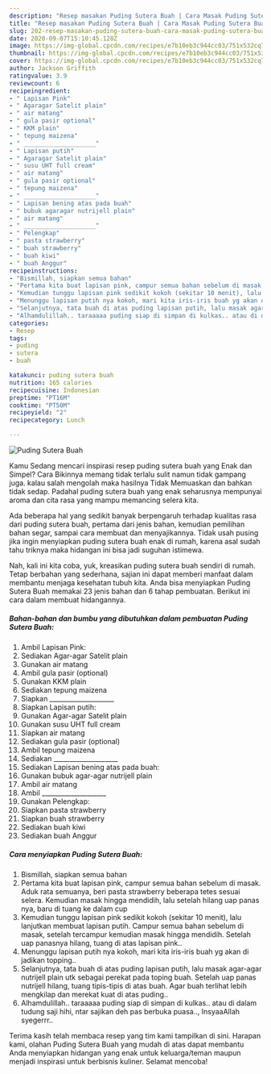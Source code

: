 ```yaml
---
description: "Resep masakan Puding Sutera Buah | Cara Masak Puding Sutera Buah Yang Lezat"
title: "Resep masakan Puding Sutera Buah | Cara Masak Puding Sutera Buah Yang Lezat"
slug: 202-resep-masakan-puding-sutera-buah-cara-masak-puding-sutera-buah-yang-lezat
date: 2020-09-07T15:10:45.128Z
image: https://img-global.cpcdn.com/recipes/e7b10eb3c944cc03/751x532cq70/puding-sutera-buah-foto-resep-utama.jpg
thumbnail: https://img-global.cpcdn.com/recipes/e7b10eb3c944cc03/751x532cq70/puding-sutera-buah-foto-resep-utama.jpg
cover: https://img-global.cpcdn.com/recipes/e7b10eb3c944cc03/751x532cq70/puding-sutera-buah-foto-resep-utama.jpg
author: Jackson Griffith
ratingvalue: 3.9
reviewcount: 6
recipeingredient:
- " Lapisan Pink"
- " Agaragar Satelit plain"
- " air matang"
- " gula pasir optional"
- " KKM plain"
- " tepung maizena"
- " ____________________"
- " Lapisan putih"
- " Agaragar Satelit plain"
- " susu UHT full cream"
- " air matang"
- " gula pasir optional"
- " tepung maizena"
- " ____________________"
- " Lapisan bening atas pada buah"
- " bubuk agaragar nutrijell plain"
- " air matang"
- " ____________________"
- " Pelengkap"
- " pasta strawberry"
- " buah strawberry"
- " buah kiwi"
- " buah Anggur"
recipeinstructions:
- "Bismillah, siapkan semua bahan"
- "Pertama kita buat lapisan pink, campur semua bahan sebelum di masak. Aduk rata semuanya, beri pasta strawberry beberapa tetes sesuai selera. Kemudian masak hingga mendidih, lalu setelah hilang uap panas nya, baru di tuang ke dalam cup"
- "Kemudian tunggu lapisan pink sedikit kokoh (sekitar 10 menit), lalu lanjutkan membuat lapisan putih. Campur semua bahan sebelum di masak, setelah tercampur kemudian masak hingga mendidih. Setelah uap panasnya hilang, tuang di atas lapisan pink.."
- "Menunggu lapisan putih nya kokoh, mari kita iris-iris buah yg akan di jadikan topping.."
- "Selanjutnya, tata buah di atas puding lapisan putih, lalu masak agar-agar nutrijell plain utk sebagai perekat pada toping buah. Setelah uap panas nutrijell hilang, tuang tipis-tipis di atas buah. Agar buah terlihat lebih mengkilap dan merekat kuat di atas puding.."
- "Alhamdulillah.. taraaaaa puding siap di simpan di kulkas.. atau di dalam tudung saji hihi, ntar sajikan deh pas berbuka puasa.., InsyaaAllah syegerrr.."
categories:
- Resep
tags:
- puding
- sutera
- buah

katakunci: puding sutera buah 
nutrition: 165 calories
recipecuisine: Indonesian
preptime: "PT16M"
cooktime: "PT50M"
recipeyield: "2"
recipecategory: Lunch

---
```



![Puding Sutera Buah](https://img-global.cpcdn.com/recipes/e7b10eb3c944cc03/751x532cq70/puding-sutera-buah-foto-resep-utama.jpg)

Kamu Sedang mencari inspirasi resep puding sutera buah yang Enak dan Simpel? Cara Bikinnya memang tidak terlalu sulit namun tidak gampang juga. kalau salah mengolah maka hasilnya Tidak Memuaskan dan bahkan tidak sedap. Padahal puding sutera buah yang enak seharusnya mempunyai aroma dan cita rasa yang mampu memancing selera kita.

Ada beberapa hal yang sedikit banyak berpengaruh terhadap kualitas rasa dari puding sutera buah, pertama dari jenis bahan, kemudian pemilihan bahan segar, sampai cara membuat dan menyajikannya. Tidak usah pusing jika ingin menyiapkan puding sutera buah enak di rumah, karena asal sudah tahu triknya maka hidangan ini bisa jadi suguhan istimewa.




Nah, kali ini kita coba, yuk, kreasikan puding sutera buah sendiri di rumah. Tetap berbahan yang sederhana, sajian ini dapat memberi manfaat dalam membantu menjaga kesehatan tubuh kita. Anda bisa menyiapkan Puding Sutera Buah memakai 23 jenis bahan dan 6 tahap pembuatan. Berikut ini cara dalam membuat hidangannya.

<!--inarticleads1-->

##### Bahan-bahan dan bumbu yang dibutuhkan dalam pembuatan Puding Sutera Buah:

1. Ambil  Lapisan Pink:
1. Sediakan  Agar-agar Satelit plain
1. Gunakan  air matang
1. Ambil  gula pasir (optional)
1. Gunakan  KKM plain
1. Sediakan  tepung maizena
1. Siapkan  ____________________
1. Siapkan  Lapisan putih:
1. Gunakan  Agar-agar Satelit plain
1. Gunakan  susu UHT full cream
1. Siapkan  air matang
1. Sediakan  gula pasir (optional)
1. Ambil  tepung maizena
1. Sediakan  ____________________
1. Sediakan  Lapisan bening atas pada buah:
1. Gunakan  bubuk agar-agar nutrijell plain
1. Ambil  air matang
1. Ambil  ____________________
1. Gunakan  Pelengkap:
1. Siapkan  pasta strawberry
1. Siapkan  buah strawberry
1. Sediakan  buah kiwi
1. Sediakan  buah Anggur




<!--inarticleads2-->

##### Cara menyiapkan Puding Sutera Buah:

1. Bismillah, siapkan semua bahan
1. Pertama kita buat lapisan pink, campur semua bahan sebelum di masak. Aduk rata semuanya, beri pasta strawberry beberapa tetes sesuai selera. Kemudian masak hingga mendidih, lalu setelah hilang uap panas nya, baru di tuang ke dalam cup
1. Kemudian tunggu lapisan pink sedikit kokoh (sekitar 10 menit), lalu lanjutkan membuat lapisan putih. Campur semua bahan sebelum di masak, setelah tercampur kemudian masak hingga mendidih. Setelah uap panasnya hilang, tuang di atas lapisan pink..
1. Menunggu lapisan putih nya kokoh, mari kita iris-iris buah yg akan di jadikan topping..
1. Selanjutnya, tata buah di atas puding lapisan putih, lalu masak agar-agar nutrijell plain utk sebagai perekat pada toping buah. Setelah uap panas nutrijell hilang, tuang tipis-tipis di atas buah. Agar buah terlihat lebih mengkilap dan merekat kuat di atas puding..
1. Alhamdulillah.. taraaaaa puding siap di simpan di kulkas.. atau di dalam tudung saji hihi, ntar sajikan deh pas berbuka puasa.., InsyaaAllah syegerrr..




Terima kasih telah membaca resep yang tim kami tampilkan di sini. Harapan kami, olahan Puding Sutera Buah yang mudah di atas dapat membantu Anda menyiapkan hidangan yang enak untuk keluarga/teman maupun menjadi inspirasi untuk berbisnis kuliner. Selamat mencoba!
